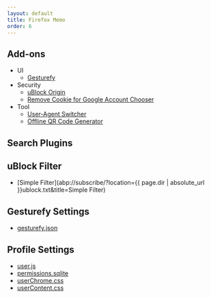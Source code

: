 ```yaml
---
layout: default
title: Firefox Memo
order: 6
---
```

## Add-ons

- UI
  - [Gesturefy](https://addons.mozilla.org/firefox/addon/gesturefy/)
- Security
  - [uBlock Origin](https://addons.mozilla.org/firefox/addon/ublock-origin/)
  - [Remove Cookie for Google Account Chooser](https://addons.mozilla.org/firefox/addon/remove-cookie-for-google-ac/)
- Tool
  - [User-Agent Switcher](https://addons.mozilla.org/firefox/addon/user-agent-switcher-revived/)
  - [Offline QR Code Generator](https://addons.mozilla.org/ja/firefox/addon/offline-qr-code-generator/)

## Search Plugins

## uBlock Filter

- [Simple Filter](abp://subscribe/?location={{ page.dir | absolute_url }}ublock.txt&title=Simple Filter)

## Gesturefy Settings

- [gesturefy.json](gesturefy.json)

## Profile Settings

- [user.js](profile/user.js)
- [permissions.sqlite](profile/permissions.sqlite)
- [userChrome.css](profile/chrome/userChrome.css)
- [userContent.css](profile/chrome/userContent.css)
